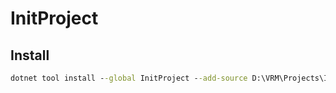 # InitProject

## Install

``` cmd
dotnet tool install --global InitProject --add-source D:\VRM\Projects\InitProject\InitProject\nupkg\
```
